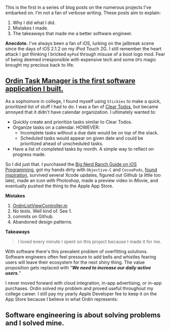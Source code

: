 This is the first in a series of blog posts on the numerous projects I've embarked on. I'm not a fan of verbose writing. These posts aim to explain:

 1. Why I did what I did.
 2. Mistakes I made.
 3. The takeaways that made me a better software engineer.

**Anecdote.** I've always been a fan of iOS, lurking on the jailbreak scene since the days of iOS 2.1.2 on my iPod Touch 2G. I still remember the heart attack I got thinking I bricked ```myPod``` through misuse of a boot logo mod. Fear of being deemed irresponsible with expensive tech and some ```DFU``` magic brought my precious back to life.


[Ordin Task Manager is the first software application I built.](https://itunes.apple.com/us/app/ordin-task-manager/id1080540755?mt=8)
------------------------------------------------------------------------

 As a sophomore in college, I found myself using ```Stickies``` to make a quick, prioritized list of stuff I had to do. I was a fan of [Clear Todos](https://itunes.apple.com/us/app/clear-todos/id493136154?mt=8), but became annoyed that it didn't have calendar organization. I ultimately wanted to:
 
 - Quickly create and prioritize tasks similar to Clear Todos.
 - Organize tasks on a calendar. HOWEVER:
	 - Incomplete tasks without a due date would be on top of the stack.
	 - Scheduled tasks would appear on given date and could be prioritized ahead of unscheduled tasks.
 - Have a list of completed tasks by month. A simple way to reflect on progress made.

So I did just that. I purchased the [Big Nerd Ranch Guide on iOS Programming](https://www.bignerdranch.com/books/ios-programming/), got my hands dirty with ```Objective-C``` and ```CocoaPods```, [found inspiration](https://www.invisionapp.com/do), survived several Xcode updates, figured out Github (a little too late), made an icon with Photoshop, made a preview video in iMovie, and eventually pushed the thing to the Apple App Store.

**Mistakes**

 1. [OrdinListViewController.m](https://github.com/sajayshah/OrdinApp/blob/master/Ordin/OrdinListViewController.m)
 2. No tests. Well kind of. See 1.
 3. commits on Github.
 4. Abandoned design patterns.

**Takeaways**

> I loved every minute I spent on this project because I made it for me.

With software there's this prevalent problem of overfitting solutions. Software engineers often feel pressure to add bells and whistles fearing users will leave their ecosystem for the next shiny thing. The value proposition gets replaced with "***We need to increase our daily active users.***"

I never moved forward with cloud integration, in-app advertising, or in-app purchases. Ordin solved my problem and proved useful throughout my college career. I still pay my yearly Apple Developer fee to keep it on the App Store because I believe in what Ordin represents:

Software engineering is about solving problems and I solved mine.
-----------------------------------------------------------------
